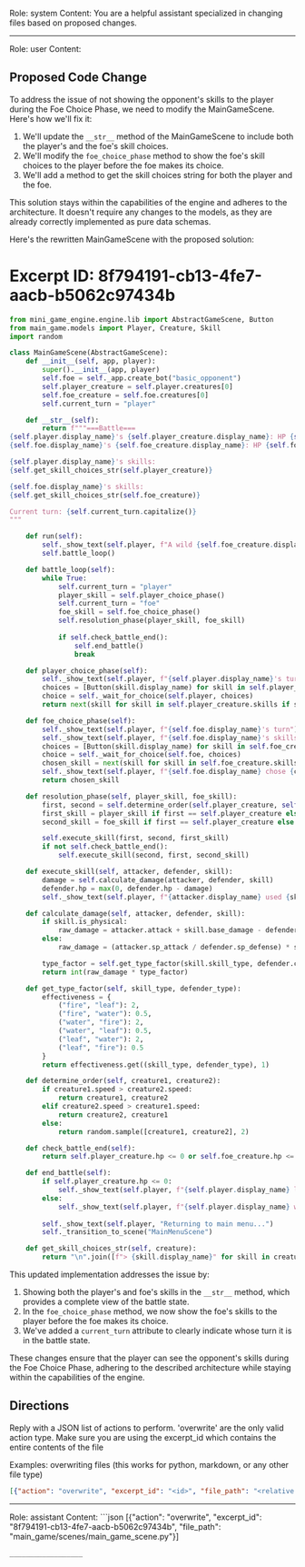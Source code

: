 Role: system
Content: You are a helpful assistant specialized in changing files based on proposed changes.
__________________
Role: user
Content: 
## Proposed Code Change
To address the issue of not showing the opponent's skills to the player during the Foe Choice Phase, we need to modify the MainGameScene. Here's how we'll fix it:

1. We'll update the `__str__` method of the MainGameScene to include both the player's and the foe's skill choices.
2. We'll modify the `foe_choice_phase` method to show the foe's skill choices to the player before the foe makes its choice.
3. We'll add a method to get the skill choices string for both the player and the foe.

This solution stays within the capabilities of the engine and adheres to the architecture. It doesn't require any changes to the models, as they are already correctly implemented as pure data schemas.

Here's the rewritten MainGameScene with the proposed solution:

# Excerpt ID: 8f794191-cb13-4fe7-aacb-b5062c97434b
```python main_game/scenes/main_game_scene.py
from mini_game_engine.engine.lib import AbstractGameScene, Button
from main_game.models import Player, Creature, Skill
import random

class MainGameScene(AbstractGameScene):
    def __init__(self, app, player):
        super().__init__(app, player)
        self.foe = self._app.create_bot("basic_opponent")
        self.player_creature = self.player.creatures[0]
        self.foe_creature = self.foe.creatures[0]
        self.current_turn = "player"

    def __str__(self):
        return f"""===Battle===
{self.player.display_name}'s {self.player_creature.display_name}: HP {self.player_creature.hp}/{self.player_creature.max_hp}
{self.foe.display_name}'s {self.foe_creature.display_name}: HP {self.foe_creature.hp}/{self.foe_creature.max_hp}

{self.player.display_name}'s skills:
{self.get_skill_choices_str(self.player_creature)}

{self.foe.display_name}'s skills:
{self.get_skill_choices_str(self.foe_creature)}

Current turn: {self.current_turn.capitalize()}
"""

    def run(self):
        self._show_text(self.player, f"A wild {self.foe_creature.display_name} appeared!")
        self.battle_loop()

    def battle_loop(self):
        while True:
            self.current_turn = "player"
            player_skill = self.player_choice_phase()
            self.current_turn = "foe"
            foe_skill = self.foe_choice_phase()
            self.resolution_phase(player_skill, foe_skill)
            
            if self.check_battle_end():
                self.end_battle()
                break

    def player_choice_phase(self):
        self._show_text(self.player, f"{self.player.display_name}'s turn")
        choices = [Button(skill.display_name) for skill in self.player_creature.skills]
        choice = self._wait_for_choice(self.player, choices)
        return next(skill for skill in self.player_creature.skills if skill.display_name == choice.display_name)

    def foe_choice_phase(self):
        self._show_text(self.player, f"{self.foe.display_name}'s turn")
        self._show_text(self.player, f"{self.foe.display_name}'s skills:\n{self.get_skill_choices_str(self.foe_creature)}")
        choices = [Button(skill.display_name) for skill in self.foe_creature.skills]
        choice = self._wait_for_choice(self.foe, choices)
        chosen_skill = next(skill for skill in self.foe_creature.skills if skill.display_name == choice.display_name)
        self._show_text(self.player, f"{self.foe.display_name} chose {chosen_skill.display_name}")
        return chosen_skill

    def resolution_phase(self, player_skill, foe_skill):
        first, second = self.determine_order(self.player_creature, self.foe_creature)
        first_skill = player_skill if first == self.player_creature else foe_skill
        second_skill = foe_skill if first == self.player_creature else player_skill

        self.execute_skill(first, second, first_skill)
        if not self.check_battle_end():
            self.execute_skill(second, first, second_skill)

    def execute_skill(self, attacker, defender, skill):
        damage = self.calculate_damage(attacker, defender, skill)
        defender.hp = max(0, defender.hp - damage)
        self._show_text(self.player, f"{attacker.display_name} used {skill.display_name}! It dealt {damage} damage.")

    def calculate_damage(self, attacker, defender, skill):
        if skill.is_physical:
            raw_damage = attacker.attack + skill.base_damage - defender.defense
        else:
            raw_damage = (attacker.sp_attack / defender.sp_defense) * skill.base_damage

        type_factor = self.get_type_factor(skill.skill_type, defender.creature_type)
        return int(raw_damage * type_factor)

    def get_type_factor(self, skill_type, defender_type):
        effectiveness = {
            ("fire", "leaf"): 2,
            ("fire", "water"): 0.5,
            ("water", "fire"): 2,
            ("water", "leaf"): 0.5,
            ("leaf", "water"): 2,
            ("leaf", "fire"): 0.5
        }
        return effectiveness.get((skill_type, defender_type), 1)

    def determine_order(self, creature1, creature2):
        if creature1.speed > creature2.speed:
            return creature1, creature2
        elif creature2.speed > creature1.speed:
            return creature2, creature1
        else:
            return random.sample([creature1, creature2], 2)

    def check_battle_end(self):
        return self.player_creature.hp <= 0 or self.foe_creature.hp <= 0

    def end_battle(self):
        if self.player_creature.hp <= 0:
            self._show_text(self.player, f"{self.player.display_name} lost the battle!")
        else:
            self._show_text(self.player, f"{self.player.display_name} won the battle!")
        
        self._show_text(self.player, "Returning to main menu...")
        self._transition_to_scene("MainMenuScene")

    def get_skill_choices_str(self, creature):
        return "\n".join([f"> {skill.display_name}" for skill in creature.skills])
```

This updated implementation addresses the issue by:

1. Showing both the player's and foe's skills in the `__str__` method, which provides a complete view of the battle state.
2. In the `foe_choice_phase` method, we now show the foe's skills to the player before the foe makes its choice.
3. We've added a `current_turn` attribute to clearly indicate whose turn it is in the battle state.

These changes ensure that the player can see the opponent's skills during the Foe Choice Phase, adhering to the described architecture while staying within the capabilities of the engine.

## Directions
Reply with a JSON list of actions to perform. 'overwrite' are the only valid action type. 
Make sure you are using the excerpt_id which contains the entire contents of the file

Examples:
overwriting files (this works for python, markdown, or any other file type)
```json output_example1
[{"action": "overwrite", "excerpt_id": "<id>", "file_path": "<relative file path>"}]
```

__________________
Role: assistant
Content: ```json
[{"action": "overwrite", "excerpt_id": "8f794191-cb13-4fe7-aacb-b5062c97434b", "file_path": "main_game/scenes/main_game_scene.py"}]
```
__________________
